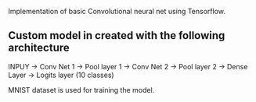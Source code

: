 Implementation of basic Convolutional neural net using Tensorflow.

Custom model in created with the following architecture
-----------------------------------------------------------------------------------
INPUY -> Conv Net 1 -> Pool layer 1 -> Conv Net 2 -> Pool layer 2 -> Dense Layer -> Logits layer (10 classes)


MNIST dataset is used for training the model.
